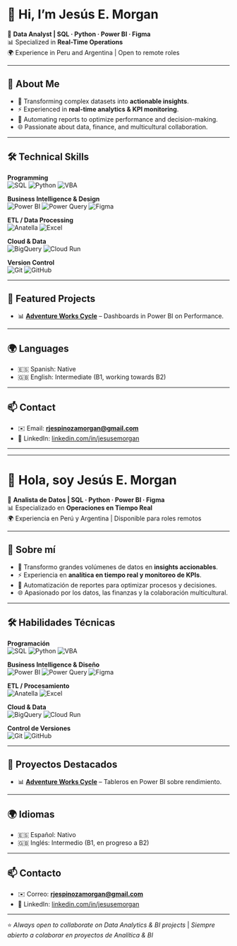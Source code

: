# 👋 Hi, I’m Jesús E. Morgan  

💼 **Data Analyst | SQL · Python · Power BI · Figma**  
📊 Specialized in **Real-Time Operations**  
🌍 Experience in Peru and Argentina | Open to remote roles  

---

## 🚀 About Me  
- 🧩 Transforming complex datasets into **actionable insights**.  
- ⚡ Experienced in **real-time analytics & KPI monitoring**.  
- 🤖 Automating reports to optimize performance and decision-making.  
- 🌐 Passionate about data, finance, and multicultural collaboration.  

---

## 🛠️ Technical Skills  

**Programming**  
![SQL](https://img.shields.io/badge/SQL-025E8C?style=for-the-badge&logo=postgresql&logoColor=white)   ![Python](https://img.shields.io/badge/Python-3776AB?style=for-the-badge&logo=python&logoColor=white)   ![VBA](https://img.shields.io/badge/VBA-217346?style=for-the-badge&logo=microsoft-excel&logoColor=white)  

**Business Intelligence & Design**  
![Power BI](https://img.shields.io/badge/Power_BI-F2C811?style=for-the-badge&logo=powerbi&logoColor=black)   ![Power Query](https://img.shields.io/badge/Power_Query-217346?style=for-the-badge&logo=microsoft-excel&logoColor=white)   ![Figma](https://img.shields.io/badge/Figma-F24E1E?style=for-the-badge&logo=figma&logoColor=white)  

**ETL / Data Processing**  
![Anatella](https://img.shields.io/badge/Anatella-007ACC?style=for-the-badge&logo=data&logoColor=white)   ![Excel](https://img.shields.io/badge/Excel-217346?style=for-the-badge&logo=microsoft-excel&logoColor=white)  

**Cloud & Data**  
![BigQuery](https://img.shields.io/badge/BigQuery-4285F4?style=for-the-badge&logo=googlecloud&logoColor=white)   ![Cloud Run](https://img.shields.io/badge/Cloud_Run-4285F4?style=for-the-badge&logo=googlecloud&logoColor=white)  

**Version Control**  
![Git](https://img.shields.io/badge/Git-F05032?style=for-the-badge&logo=git&logoColor=white)   ![GitHub](https://img.shields.io/badge/GitHub-181717?style=for-the-badge&logo=github&logoColor=white)  

---

## 📂 Featured Projects  
- 📊 [**Adventure Works Cycle**](https://github.com/jesusemorgan/Projects/tree/main/Adventure_Works_Cycle) – Dashboards in Power BI on Performance.   

---

## 🌍 Languages  
- 🇪🇸 Spanish: Native  
- 🇬🇧 English: Intermediate (B1, working towards B2)  

---

## 📫 Contact  
- ✉️ Email: **rjespinozamorgan@gmail.com**  
- 💼 LinkedIn: [linkedin.com/in/jesusemorgan](https://linkedin.com/in/jesusemorgan)   

---

---

# 👋 Hola, soy Jesús E. Morgan  

💼 **Analista de Datos | SQL · Python · Power BI · Figma**  
📊 Especializado en **Operaciones en Tiempo Real**  
🌍 Experiencia en Perú y Argentina | Disponible para roles remotos  

---

## 🚀 Sobre mí  
- 🧩 Transformo grandes volúmenes de datos en **insights accionables**.  
- ⚡ Experiencia en **analítica en tiempo real y monitoreo de KPIs**.  
- 🤖 Automatización de reportes para optimizar procesos y decisiones.  
- 🌐 Apasionado por los datos, las finanzas y la colaboración multicultural.  

---

## 🛠️ Habilidades Técnicas  

**Programación**  
![SQL](https://img.shields.io/badge/SQL-025E8C?style=for-the-badge&logo=postgresql&logoColor=white)   ![Python](https://img.shields.io/badge/Python-3776AB?style=for-the-badge&logo=python&logoColor=white)   ![VBA](https://img.shields.io/badge/VBA-217346?style=for-the-badge&logo=microsoft-excel&logoColor=white)  

**Business Intelligence & Diseño**  
![Power BI](https://img.shields.io/badge/Power_BI-F2C811?style=for-the-badge&logo=powerbi&logoColor=black)   ![Power Query](https://img.shields.io/badge/Power_Query-217346?style=for-the-badge&logo=microsoft-excel&logoColor=white)   ![Figma](https://img.shields.io/badge/Figma-F24E1E?style=for-the-badge&logo=figma&logoColor=white)  

**ETL / Procesamiento**  
![Anatella](https://img.shields.io/badge/Anatella-007ACC?style=for-the-badge&logo=data&logoColor=white)   ![Excel](https://img.shields.io/badge/Excel-217346?style=for-the-badge&logo=microsoft-excel&logoColor=white)  

**Cloud & Data**  
![BigQuery](https://img.shields.io/badge/BigQuery-4285F4?style=for-the-badge&logo=googlecloud&logoColor=white)   ![Cloud Run](https://img.shields.io/badge/Cloud_Run-4285F4?style=for-the-badge&logo=googlecloud&logoColor=white)  

**Control de Versiones**  
![Git](https://img.shields.io/badge/Git-F05032?style=for-the-badge&logo=git&logoColor=white)   ![GitHub](https://img.shields.io/badge/GitHub-181717?style=for-the-badge&logo=github&logoColor=white)  

---

## 📂 Proyectos Destacados  
- 📊 [**Adventure Works Cycle**](https://github.com/jesusemorgan/Projects/tree/main/Adventure_Works_Cycle) – Tableros en Power BI sobre rendimiento.   

---

## 🌍 Idiomas  
- 🇪🇸 Español: Nativo  
- 🇬🇧 Inglés: Intermedio (B1, en progreso a B2)  

---

## 📫 Contacto  
- ✉️ Correo: **rjespinozamorgan@gmail.com**  
- 💼 LinkedIn: [linkedin.com/in/jesusemorgan](https://linkedin.com/in/jesusemorgan)  

---

⭐️ *Always open to collaborate on Data Analytics & BI projects* | *Siempre abierto a colaborar en proyectos de Analítica & BI*
